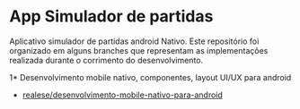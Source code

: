 # App Simulador de partidas

Aplicativo simulador de partidas android Nativo. Este repositório foi organizado em alguns branches que representam as implementações realizada durante o corrimento do desenvolvimento.

1* Desenvolvimento mobile nativo, componentes, layout UI/UX para android
  - [realese/desenvolvimento-mobile-nativo-para-android](https://github.com/Diego-de-Souza/partidas_simulador_app/tree/release/componentes-layouts-ui-ux-em-apps-android)
